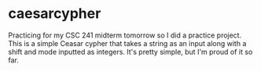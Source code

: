 # caesarcypher
Practicing for my CSC 241 midterm tomorrow so I did a practice project.
This is a simple Ceasar cypher that takes a string as an input along with a shift and mode inputted as integers.
It's pretty simple, but I'm proud of it so far.
